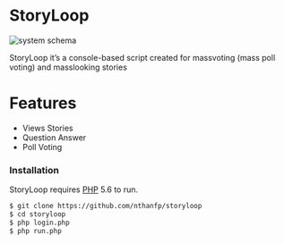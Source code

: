 # StoryLoop

![system schema](https://i.ibb.co/sPXrpwN/Story-Loop-Run.png)

StoryLoop it’s a console-based script created for massvoting (mass poll voting) and masslooking stories

# Features

  - Views Stories
  - Question Answer
  - Poll Voting

### Installation

StoryLoop requires [PHP](https://www.php.net/) 5.6 to run.

```sh
$ git clone https://github.com/nthanfp/storyloop
$ cd storyloop
$ php login.php
$ php run.php
```

